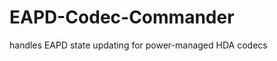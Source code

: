 EAPD-Codec-Commander
====================

handles EAPD state updating for power-managed HDA codecs
